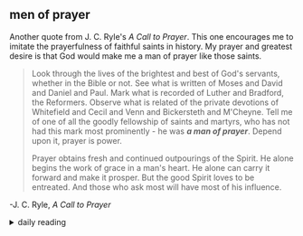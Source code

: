 ## men of prayer

Another quote from J. C. Ryle's *A Call to Prayer*. This one encourages me to imitate the prayerfulness of faithful saints in history. My prayer and greatest desire is that God would make me a man of prayer like those saints.

> Look through the lives of the brightest and best of God's servants, whether in the Bible or not. See what is written of Moses and David and Daniel and Paul. Mark what is recorded of Luther and Bradford, the Reformers. Observe what is related of the private devotions of Whitefield and Cecil and Venn and Bickersteth and M'Cheyne. Tell me of one of all the goodly fellowship of saints and martyrs, who has not had this mark most prominently - he was ***a man of prayer***. Depend upon it, prayer is power. 
>
> Prayer obtains fresh and continued outpourings of the Spirit. He alone begins the work of grace in a man's heart. He alone can carry it forward and make it prosper. But the good Spirit loves to be entreated. And those who ask most will have most of his influence.

-J. C. Ryle, *A Call to Prayer*

<details markdown="1">
<summary>daily reading</summary>

| {{ page.date | date: "%B %-d, %Y" }} |
| :-------------: |
| [Deut. 10; Ps. 94; Isa. 38; Rev. 8]({% post_url 2024-12-03-Bible-year-1 %}) |
| [WCF 10; WLC 62-69; WSC 37-38]({% post_url 2024-11-27-westminster-month-1 %}) |
| [The Apostles' Creed](https://threeforms.org/the-apostles-creed/) |

</details>